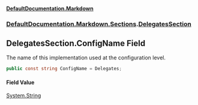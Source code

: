 #### [DefaultDocumentation.Markdown](index.md 'index')
### [DefaultDocumentation.Markdown.Sections](index.md#DefaultDocumentation.Markdown.Sections 'DefaultDocumentation.Markdown.Sections').[DelegatesSection](DelegatesSection.md 'DefaultDocumentation.Markdown.Sections.DelegatesSection')

## DelegatesSection.ConfigName Field

The name of this implementation used at the configuration level.

```csharp
public const string ConfigName = Delegates;
```

#### Field Value
[System.String](https://docs.microsoft.com/en-us/dotnet/api/System.String 'System.String')